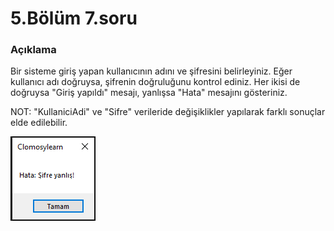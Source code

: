 # 5.Bölüm 7.soru

### Açıklama

Bir sisteme giriş yapan kullanıcının adını ve şifresini belirleyiniz. Eğer kullanıcı adı doğruysa, şifrenin doğruluğunu kontrol ediniz. Her ikisi de doğruysa "Giriş yapıldı" mesajı, yanlışsa "Hata" mesajını gösteriniz.

NOT: "KullaniciAdi" ve "Sifre" verileride değişiklikler yapılarak farklı sonuçlar elde edilebilir.

![Bolum 5-Soru 17](Bolum5_7.png)